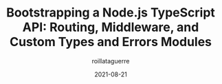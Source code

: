 ---
author: roillataguerre
date: 2021-08-21
publisher: itnext_io
tags:
  - nodejs
  - typescript
  - apis
  - routing
  - errors
  - modules
target_url: https://itnext.io/modern-node-part-2-bootstrapping-a-node-js-9be331c3d9ed
title: "Bootstrapping a Node.js TypeScript API: Routing, Middleware, and Custom Types and Errors Modules"
---
